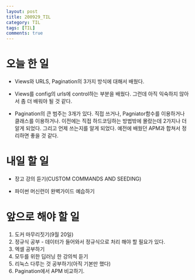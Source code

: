 ```yaml
---
layout: post
title: 200929_TIL
category: TIL
tags: [TIL]
comments: true
---
```


# 오늘 한 일

- Views와 URLS, Pagination의 3가지 방식에 대해서 배웠다.

- Views를 config의 urls에 control하는 부분을 배웠다. 그런데 아직 익숙하지 않아서 좀 더 배워야 될 것 같다.

- Pagination의 큰 범주는 3개가 있다. 직접 쓰거나, Pagniator함수를 이용하거나 클래스를 이용하거나. 이전에는 직접 하드코딩하는 방법밖에 몰랐는데 2가지나 더 알게 되었다. 그리고 언제 쓰는지를 알게 되었다. 예전에 배웠던 APM과 합쳐서 정리하면 좋을 것 같다.

# 내일 할 일

- 장고 강의 듣기(CUSTOM COMMANDS AND SEEDING)

- 파이썬 머신런이 완벽가이드 예습하기



# 앞으로 해야 할 일

1. 도커 마무리짓기(9월 20일)
2. 정규식 공부 - 데이터가 들어와서 정규식으로 처리 해야 할 필요가 있다.
3. 엑셀 공부하기
4. 모두를 위한 딥러닝 한 강의씩 듣기
5. 리눅스 다루는 것 공부하기(아직 기본만 했다)
6. Pagination에서 APM 비교하기.

